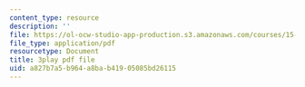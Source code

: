```yaml
---
content_type: resource
description: ''
file: https://ol-ocw-studio-app-production.s3.amazonaws.com/courses/15-071-the-analytics-edge-spring-2017/a827b7a5b964a8bab41905085bd26115_FYXIRXnQ8Fc.pdf
file_type: application/pdf
resourcetype: Document
title: 3play pdf file
uid: a827b7a5-b964-a8ba-b419-05085bd26115
---
```

